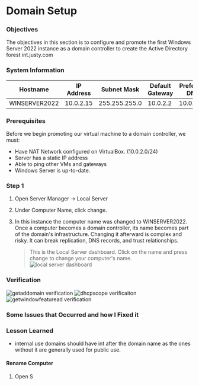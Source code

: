 # Domain Setup

### Objectives
The objectives in this section is to configure and promote the first Windows Server 2022 instance as a domain controller to create the Active Directory forest int.justy.com

### System Information
| Hostname | IP Address | Subnet Mask | Default Gateway | Preferred DNS | Domain Name
| --- | --- | --- | --- | --- | --- |
| WINSERVER2022 | 10.0.2.15 | 255.255.255.0 | 10.0.2.2 | 10.0.2.15 | int.justy.com |

### Prerequisites
Before we begin promoting our virtual machine to a domain controller, we must:

* Have NAT Network configured on VirtualBox. (10.0.2.0/24)
* Server has a static IP address
* Able to ping other VMs and gateways
* Windows Server is up-to-date.

### Step 1
1. Open Server Manager -> Local Server
2. Under Computer Name, click change.
3. In this instance the computer name was changed to WINSERVER2022. Once a computer becomes a domain controller, its name becomes part of the domain's infrastructure. Changing it afterward is complex and risky. It can break replication, DNS records, and trust relationships.

   > This is the Local Server dashboard. Click on the name and press change to change your computer's name. 
![local server dashboard](https://github.com/user-attachments/assets/d6083dbc-e8f3-44fc-8522-5a1c3d3e2d34)

   
### Verification
![getaddomain verification](https://github.com/user-attachments/assets/0f936ece-3fd9-4183-b21c-a484c5a5f9b1)
![dhcpscope verificaiton](https://github.com/user-attachments/assets/87106d6a-e643-4558-9147-f91b56418c4f)
![getwindowfeaturead verification](https://github.com/user-attachments/assets/1ab560a2-e5d1-43fa-bb88-ce607e68f472)

### Some Issues that Occurred and how I Fixed it

### Lesson Learned
* internal use domains should have int after the domain name as the ones without it are generally used for public use.

#### Rename Computer
1. Open S
